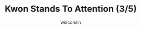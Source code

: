 ---
media: "images/rounds/round_4_1/kwon_stands_to_attention_3.png"
media_type: image
title: Kwon Stands To Attention (3/5)
author: wisconsin
desc: Kwon Myong-hwa stands to attention a bit too enthusiastically, making her fellow Soviet marines uncomfortable.
---